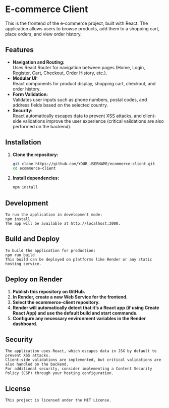 # E-commerce Client

This is the frontend of the e-commerce project, built with React. The application allows users to browse products, add them to a shopping cart, place orders, and view order history.

## Features

- **Navigation and Routing:**  
  Uses React Router for navigation between pages (Home, Login, Register, Cart, Checkout, Order History, etc.).
- **Modular UI:**  
  React components for product display, shopping cart, checkout, and order history.
- **Form Validation:**  
  Validates user inputs such as phone numbers, postal codes, and address fields based on the selected country.
- **Security:**  
  React automatically escapes data to prevent XSS attacks, and client-side validations improve the user experience (critical validations are also performed on the backend).

## Installation

1. **Clone the repository:**

   ```bash
   git clone https://github.com/YOUR_USERNAME/ecommerce-client.git
   cd ecommerce-client

2. **Install dependencies:**

   ```bash
   npm install

## Development
    To run the application in development mode:
    npm install
    The app will be available at http://localhost:3000.

## Build and Deploy
    To build the application for production:
    npm run build
    This build can be deployed on platforms like Render or any static hosting service.

## Deploy on Render
1. **Publish this repository on GitHub.**
2. **In Render, create a new Web Service for the frontend.**
3. **Select the ecommerce-client repository.**
4. **Render will automatically detect that it’s a React app (if using Create React App) and use the default build and start commands.**
5. **Configure any necessary environment variables in the Render dashboard.**

## Security
    The application uses React, which escapes data in JSX by default to prevent XSS attacks.
    Client-side validations are implemented, but critical validations are also handled on the backend.
    For additional security, consider implementing a Content Security Policy (CSP) through your hosting configuration.

## License
    This project is licensed under the MIT License.